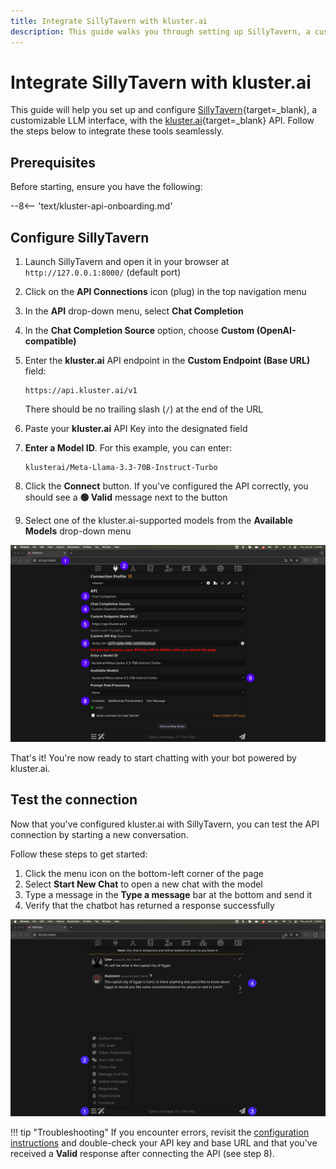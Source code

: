 ```yaml
---
title: Integrate SillyTavern with kluster.ai
description: This guide walks you through setting up SillyTavern, a customizable LLM interface, with the kluster.ai API to enable AI-powered conversations.
---
```


# Integrate SillyTavern with kluster.ai

This guide will help you set up and configure [SillyTavern](https://sillytavernai.com/){target=\_blank}, a customizable LLM interface, with the [kluster.ai](https://www.kluster.ai/){target=\_blank} API. Follow the steps below to integrate these tools seamlessly.

## Prerequisites

Before starting, ensure you have the following:

--8<-- 'text/kluster-api-onboarding.md'

## Configure SillyTavern

1. Launch SillyTavern and open it in your browser at `http://127.0.0.1:8000/` (default port)
2. Click on the **API Connections** icon (plug) in the top navigation menu
3. In the **API** drop-down menu, select **Chat Completion**
4. In the **Chat Completion Source** option, choose **Custom (OpenAI-compatible)**
5. Enter the **kluster.ai** API endpoint in the **Custom Endpoint (Base URL)** field:

    ```text
    https://api.kluster.ai/v1
    ```

    There should be no trailing slash (`/`) at the end of the URL

6. Paste your **kluster.ai** API Key into the designated field
7. **Enter a Model ID**. For this example, you can enter:

    ```text
    klusterai/Meta-Llama-3.3-70B-Instruct-Turbo
    ```

8. Click the **Connect** button. If you've configured the API correctly, you should see a **🟢 Valid** message next to the button
9. Select one of the kluster.ai-supported models from the **Available Models** drop-down menu

![](/images/get-started/integrations/sillytavern/sillytavern-1.webp)

That's it! You're now ready to start chatting with your bot powered by kluster.ai.

## Test the connection

Now that you've configured kluster.ai with SillyTavern, you can test the API connection by starting a new conversation.

Follow these steps to get started:

1. Click the menu icon on the bottom-left corner of the page
2. Select **Start New Chat** to open a new chat with the model
3. Type a message in the **Type a message** bar at the bottom and send it
4. Verify that the chatbot has returned a response successfully

![](/images/get-started/integrations/sillytavern/sillytavern-2.webp)

!!! tip "Troubleshooting"
    If you encounter errors, revisit the [configuration instructions](#configure-sillytavern-to-use-klusterai) and double-check your API key and base URL and that you've received a **Valid** response after connecting the API (see step 8).
